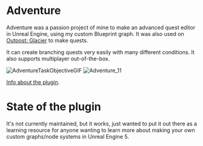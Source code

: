 # Adventure
Adventure was a passion project of mine to make an advanced quest editor in Unreal Engine, using my custom Blueprint graph. It was also used on [Outpost: Glacier](https://twitter.com/OutpostGlacier) to make quests.

It can create branching quests very easily with many different conditions. It also supports multiplayer out-of-the-box.

![AdventureTaskObjectiveGIF](https://github.com/OlssonDev/Adventure/assets/101010793/eb636552-539f-4668-b8f2-0842a8d1620c)
![Adventure_11](https://github.com/OlssonDev/Adventure/assets/101010793/ebead749-60a9-4998-87e7-d9c89f1af360)

[Info about the plugin](https://olssondev.com/adventure-plugin). 

# State of the plugin

It's not currently maintained, but it works, just wanted to put it out there as a learning resource for anyone wanting to learn more about making your own custom graphs/node systems in Unreal Engine 5.
